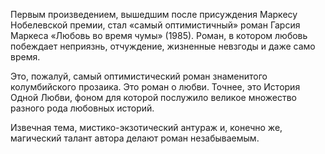 <!--2020-12-04 01:09:11-->
Первым произведением, вышедшим после присуждения Маркесу Нобелевской премии, стал «самый оптимистичный» роман Гарсия Маркеса «Любовь во время чумы» (1985). Роман, в котором любовь побеждает неприязнь, отчуждение, жизненные невзгоды и даже само время.

Это, пожалуй, самый оптимистический роман знаменитого колумбийского прозаика. Это роман о любви. Точнее, это История Одной Любви, фоном для которой послужило великое множество разного рода любовных историй.

Извечная тема, мистико-экзотический антураж и, конечно же, магический талант автора делают роман незабываемым.